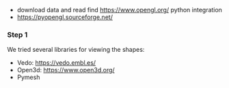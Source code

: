 
- download data and read find https://www.opengl.org/ python integration
- https://pyopengl.sourceforge.net/


### Step 1

We tried several libraries for viewing the shapes:
- Vedo: https://vedo.embl.es/ 
- Open3d: https://www.open3d.org/
- Pymesh